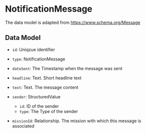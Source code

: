 # NotificationMessage

The data model is adapted from https://www.schema.org/Message

## Data Model

- `id`: Uniqzue identifier

- `type`: NotificationMessage

- `dateSent`: The Timestamp when the message was sent

- `headline`: Text. Short headline text

- `text`: Text. The message content

- `sender`: StructuredValue
  - `id`: ID of the sender
  - `type`: The Type of the sender

- `missionId`: Relationship. The mission with which this message is associated
